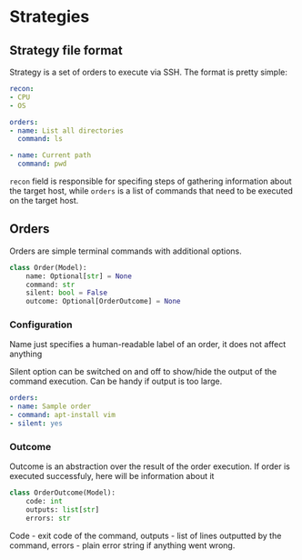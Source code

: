 # Strategies

## Strategy file format

Strategy is a set of orders to execute via SSH. The format is pretty simple:

```yaml
recon:
- CPU
- OS

orders:
- name: List all directories
  command: ls

- name: Current path
  command: pwd
```

`recon` field is responsible for specifing steps of gathering information about the target host, while `orders` is a list of commands that need to be executed on the target host.


## Orders

Orders are simple terminal commands with additional options.

```python
class Order(Model):
    name: Optional[str] = None
    command: str
    silent: bool = False
    outcome: Optional[OrderOutcome] = None
```

### Configuration

Name just specifies a human-readable label of an order, it does not affect anything

Silent option can be switched on and off to show/hide the output of the command execution. Can be handy if output is too large.


```yaml
orders:
- name: Sample order
- command: apt-install vim
- silent: yes
```

### Outcome

Outcome is an abstraction over the result of the order execution. If order is executed successfuly, here will be information about it

```python
class OrderOutcome(Model):
    code: int
    outputs: list[str]
    errors: str
```

Code - exit code of the command, outputs - list of lines outputted by the command, errors - plain error string if anything went wrong.

